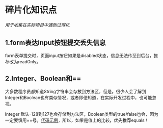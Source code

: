 # 碎片化知识点
######  用于收集在实际项目中遇到过得坑

## 1.form表达input按钮提交丢失信息
form表单提交时，页面input按钮如果是disabled状态，信息无法传至到后台，推荐改为readOnly。
## 2.Integer、Boolean和==
大多数程序员都知道String字符串会存放到方法区，但是，很少人会了解到Integer和Boolean也有类似情况，或者即便知道，在实际开发过程中，也可能忽视。

Integer 默认-128到127也会存储到方法区，Boolean类型的true/false也会，因为一定要慎用==号。[代码示例](lsm.study.java.base.IntegerTest)，所以，如果是值上的比较，优先推荐equals！